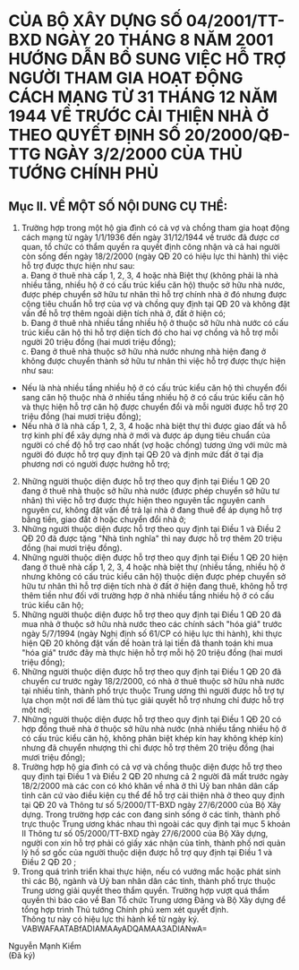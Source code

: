 # CỦA BỘ XÂY DỰNG SỐ 04/2001/TT-BXD NGÀY 20 THÁNG 8 NĂM 2001 HƯỚNG DẪN BỔ SUNG VIỆC HỖ TRỢ NGƯỜI THAM GIA HOẠT ĐỘNG CÁCH MẠNG TỪ 31 THÁNG 12 NĂM 1944 VỀ TRƯỚC CẢI THIỆN NHÀ Ở THEO QUYẾT ĐỊNH SỐ 20/2000/QĐ-TTG NGÀY 3/2/2000 CỦA THỦ TƯỚNG CHÍNH PHỦ

## Mục II. VỀ MỘT SỐ NỘI DUNG CỤ THỂ:  
1. Trường hợp trong một hộ gia đình có cả vợ và chồng tham gia hoạt động cách mạng từ ngày 1/1/1936 đến ngày 31/12/1944 về trước đã được cơ quan, tổ chức có thẩm quyền ra quyết định công nhận và cả hai người còn sống đến ngày 18/2/2000 (ngày QĐ 20 có hiệu lực thi hành) thì việc hỗ trợ được thực hiện như sau:  
a. Đang ở thuê nhà cấp 1, 2, 3, 4 hoặc nhà Biệt thự (không phải là nhà nhiều tầng, nhiều hộ ở có cấu trúc kiểu căn hộ) thuộc sở hữu nhà nước, được phép chuyển sở hữu tư nhân thì hỗ trợ chính nhà ở đó nhưng được cộng tiêu chuẩn hỗ trợ của vợ và chồng quy định tại QĐ 20 và không đặt vấn đề hỗ trợ thêm ngoài diện tích nhà ở, đất ở hiện có;  
b. Đang ở thuê nhà nhiều tầng nhiều hộ ở thuộc sở hữu nhà nước có cấu trúc kiểu căn hộ thì hỗ trợ diện tích đó cho hai vợ chồng và hỗ trợ mỗi người 20 triệu đồng (hai mươi triệu đồng);  
c. Đang ở thuê nhà thuộc sở hữu nhà nước nhưng nhà hiện đang ở không được chuyển thành sở hữu tư nhân thì việc hỗ trợ được thực hiện như sau:  
- Nếu là nhà nhiều tầng nhiều hộ ở có cấu trúc kiểu căn hộ thì chuyển đổi sang căn hộ thuộc nhà ở nhiều tầng nhiều hộ ở có cấu trúc kiểu căn hộ và thực hiện hỗ trợ căn hộ được chuyển đổi và mỗi người được hỗ trợ 20 triệu đồng (hai mươi triệu đồng);  
- Nếu nhà ở là nhà cấp 1, 2, 3, 4 hoặc nhà biệt thự thì được giao đất và hỗ trợ kinh phí để xây dựng nhà ở mới và được áp dụng tiêu chuẩn của người có chế độ hỗ trợ cao nhất (vợ hoặc chồng) tương ứng với mức mà người đó được hỗ trợ quy định tại QĐ 20 và định mức đất ở tại địa phương nơi có người được hưởng hỗ trợ;  
2. Những người thuộc diện được hỗ trợ theo quy định tại Điều 1 QĐ 20 đang ở thuê nhà thuộc sở hữu nhà nước (được phép chuyển sở hữu tư nhân) thì việc hỗ trợ được thực hiện theo nguyên tắc nguyên canh nguyên cư, không đặt vấn đề trả lại nhà ở đang thuê để áp dụng hỗ trợ bằng tiền, giao đất ở hoặc chuyển đổi nhà ở;  
3. Những người thuộc diện được hỗ trợ theo quy định tại Điều 1 và Điều 2 QĐ 20 đã được tặng "Nhà tình nghĩa" thì nay được hỗ trợ thêm 20 triệu đồng (hai mươi triệu đồng).  
4. Những người thuộc diện được hỗ trợ theo quy định tại Điều 1 QĐ 20 hiện đang ở thuê nhà cấp 1, 2, 3, 4 hoặc nhà biệt thự (nhiều tầng, nhiều hộ ở nhưng không có cấu trúc kiểu căn hộ) thuộc diện được phép chuyển sở hữu tư nhân thì hỗ trợ diện tích nhà ở đất ở hiện đang thuê, không hỗ trợ thêm tiền như đối với trường hợp ở nhà nhiều tầng nhiều hộ ở có cấu trúc kiểu căn hộ;  
5. Những người thuộc diện được hỗ trợ theo quy định tại Điều 1 QĐ 20 đã mua nhà ở thuộc sở hữu nhà nước theo các chính sách "hóa giá" trước ngày 5/7/1994 (ngày Nghị định số 61/CP có hiệu lực thi hành), khi thực hiện QĐ 20 không đặt vấn đề hoàn trả lại tiền đã thanh toán khi mua "hóa giá" trước đây mà thực hiện hỗ trợ mỗi hộ 20 triệu đồng (hai mươi triệu đồng);  
6. Những người thuộc diện được hỗ trợ theo quy định tại Điều 1 QĐ 20 đã chuyển cư trước ngày 18/2/2000, có nhà ở thuê thuộc sở hữu nhà nước tại nhiều tỉnh, thành phố trực thuộc Trung ương thì người được hỗ trợ tự lựa chọn một nơi để làm thủ tục giải quyết hỗ trợ nhưng chỉ được hỗ trợ một nơi;  
7. Những người thuộc diện được hỗ trợ theo quy định tại Điều 1 QĐ 20 có hợp đồng thuê nhà ở thuộc sở hữu nhà nước (nhà nhiều tầng nhiều hộ ở có cấu trúc kiểu căn hộ, không phân biệt khép kín hay không khép kín) nhưng đã chuyển nhượng thì chỉ được hỗ trợ thêm 20 triệu đồng (hai mươi triệu đồng);  
8. Trường hợp hộ gia đình có cả vợ và chồng thuộc diện được hỗ trợ theo quy định tại Điều 1 và Điều 2 QĐ 20 nhưng cả 2 người đã mất trước ngày 18/2/2000 mà các con có khó khăn về nhà ở thì Uỷ ban nhân dân cấp tỉnh căn cứ vào điều kiện cụ thể để hỗ trợ cải thiện nhà ở theo quy định tại QĐ 20 và Thông tư số 5/2000/TT-BXD ngày 27/6/2000 của Bộ Xây dựng. Trong trường hợp các con đang sinh sống ở các tỉnh, thành phố trực thuộc Trung ương khác nhau thì ngoài các quy định tại mục 5 khoản II Thông tư số 05/2000/TT-BXD  ngày 27/6/2000 của Bộ Xây dựng, người con xin hỗ trợ phải có giấy xác nhận của tỉnh, thành phố nơi quản lý hồ sơ gốc của người thuộc diện được hỗ trợ quy định tại Điều 1 và Điều 2 QĐ 20 ;  
9. Trong quá trình triển khai thực hiện, nếu có vướng mắc hoặc phát sinh thì các Bộ, ngành và Uỷ ban nhân dân các tỉnh, thành phố trực thuộc Trung ương giải quyết theo thẩm quyền. Trường hợp vượt quá thẩm quyền thì báo cáo về Ban Tổ chức Trung ương Đảng và Bộ Xây dựng để tổng hợp trình Thủ tướng Chính phủ xem xét quyết định.  
Thông tư này có hiệu lực thi hành kể từ ngày ký.  VABWAFAATABfADIAMAAyADQAMAA3ADIANwA=    
    
Nguyễn Mạnh Kiểm  
(Đã ký)